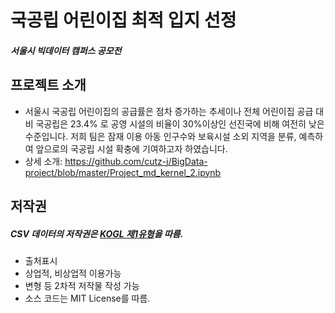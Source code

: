 # 국공립 어린이집 최적 입지 선정     
##### 서울시 빅데이터 캠퍼스 공모전
      
      

## 프로젝트 소개
* 서울시 국공립 어린이집의 공급률은 점차 증가하는 추세이나 전체 어린이집 공급 대비 국공립은 23.4% 로 공영 시설의 비율이 30%이상인 선진국에 비해 여전히 낮은 수준입니다. 저희 팀은 잠재 이용 아동 인구수와 보육시설 소외 지역을 분류, 예측하여 앞으로의 국공립 시설 확충에 기여하고자 하였습니다.
* 상세 소개: https://github.com/cutz-j/BigData-project/blob/master/Project_md_kernel_2.ipynb

      
      

## 저작권
##### CSV 데이터의 저작권은 [KOGL 제1유형](http://www.kogl.or.kr/info/license.do)을 따름.
* 출처표시
* 상업적, 비상업적 이용가능
* 변형 등 2차적 저작물 작성 가능
* 소스 코드는 MIT License를 따름.

